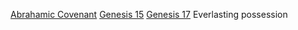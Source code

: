 [Abrahamic Covenant](Abrahamic%20Covenant.md)
[Genesis 15](Genesis%2015.md)
[Genesis 17](Genesis%2017.md)
Everlasting possession
